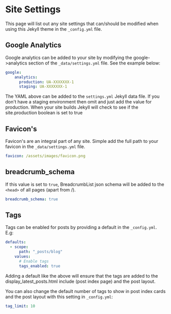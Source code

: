 # Site Settings

This page will list out any site settings that can/should be modified when using this Jekyll theme in the `_config.yml` file.

## Google Analytics

Google analytics can be added to your site by modifying the google->analytics section of the `_data/settings.yml` file. See the example below:

```YAML
google:
    analytics:
      production: UA-XXXXXXX-1
      staging: UA-XXXXXXX-1
```

The YAML above can be added to the `settings.yml` Jekyll data file. If you don't have a staging environment then omit and just add the value for production. When your site builds Jekyll will check to see if the site.production boolean is set to true

## Favicon's

Favicon's are an integral part of any site. Simple add the full path to your favicon in the `_data/settings.yml` file.

```YAML
favicon: /assets/images/favicon.png
```

## breadcrumb_schema

If this value is set to `true`, BreadcrumbList json schema will be added to the `<head>` of all pages (apart from /).

```yaml
breadcrumb_schema: true
```

## Tags

Tags can be enabled for posts by providing a default in the `_config.yml`. E.g:

```yaml
defaults:
  - scope:
      path: "_posts/blog"
    values:
      # Enable tags
      tags_enabled: true
```

Adding a default like the above will ensure that the tags are added to the display_latest_posts.html include (post index page) and the post layout.

You can also change the default number of tags to show in post index cards and the post layout with this setting in `_config.yml`:

```yaml
tag_limit: 10
```
